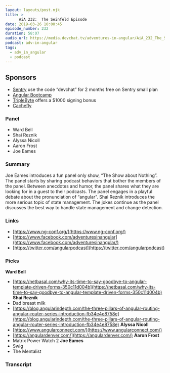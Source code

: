 ```yaml
---
layout: layouts/post.njk
title: >
      AiA 232:  The Seinfeld Episode
date: 2019-03-26 10:00:45
episode_number: 232
duration: 58:07
audio_url: https://media.devchat.tv/adventures-in-angular/AiA_232_The_Seinfeld_Episode.mp3
podcast: adv-in-angular
tags: 
  - adv_in_angular
  - podcast
---
```


## **Sponsors**

- [Sentry](http://sentry.io/) use the code “devchat” for 2 months free on Sentry small plan
- [Angular Bootcamp](https://angularbootcamp.com/)
- [TripleByte](https://triplebyte.com/angular) offers a $1000 signing bonus
- [Cachefly](https://www.cachefly.com/)

### **Panel**

- Ward Bell
- Shai Reznik
- Alyssa Nicoll
- Aaron Frost
- Joe Eames

### **Summary**
Joe Eames introduces a fun panel only show, “The Show about Nothing”. The panel starts by sharing podcast behaviors that bother the members of the panel. Between anecdotes and humor, the panel shares what they are looking for in a guest to their podcasts. The panel engages in a playful debate about the pronunciation of “angular”. Shai Reznik introduces the more serious topic of state management. The jokes continue as the panel discusses the best way to handle state management and change detection.
### **Links**

- [https://www.ng-conf.org/](https://www.ng-conf.org/)
- [https://www.facebook.com/adventuresinangular](https://www.facebook.com/adventuresinangular/)
- [https://twitter.com/angularpodcast](https://twitter.com/angularpodcast)

### **Picks**
 **Ward Bell**
- [https://netbasal.com/why-its-time-to-say-goodbye-to-angular-template-driven-forms-350c11d004b](https://netbasal.com/why-its-time-to-say-goodbye-to-angular-template-driven-forms-350c11d004b)
**Shai Reznik**
- Dad breast milk
- [https://blog.angularindepth.com/the-three-pillars-of-angular-routing-angular-router-series-introduction-fb34e4e8758e](https://blog.angularindepth.com/the-three-pillars-of-angular-routing-angular-router-series-introduction-fb34e4e8758e)
**Alyssa Nicoll**
- [https://www.angularconnect.com/](https://www.angularconnect.com/)
- [https://angulardenver.com/](https://angulardenver.com/)
**Aaron Frost**
- Matrix Power Watch 2
**Joe Eames**
- Swig
- The Mentalist


### Transcript



